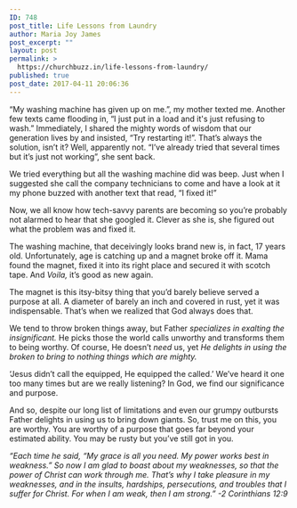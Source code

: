 ```yaml
---
ID: 748
post_title: Life Lessons from Laundry
author: Maria Joy James
post_excerpt: ""
layout: post
permalink: >
  https://churchbuzz.in/life-lessons-from-laundry/
published: true
post_date: 2017-04-11 20:06:36
---
```

“My washing machine has given up on me.”, my mother texted me. Another few texts came flooding in, “I just put in a load and it's just refusing to wash.” Immediately, I shared the mighty words of wisdom that our generation lives by and insisted, “Try restarting it!”. That’s always the solution, isn’t it? Well, apparently not. “I’ve already tried that several times but it’s just not working”, she sent back.

We tried everything but all the washing machine did was beep. Just when I suggested she call the company technicians to come and have a look at it my phone buzzed with another text that read, “I fixed it!”

Now, we all know how tech-savvy parents are becoming so you’re probably not alarmed to hear that she googled it. Clever as she is, she figured out what the problem was and fixed it.

The washing machine, that deceivingly looks brand new is, in fact, 17 years old. Unfortunately, age is catching up and a magnet broke off it. Mama found the magnet, fixed it into its right place and secured it with scotch tape. And <em>Voila, </em>it’s good as new again.

The magnet is this itsy-bitsy thing that you’d barely believe served a purpose at all. A diameter of barely an inch and covered in rust, yet it was indispensable. That’s when we realized that God always does that.

We tend to throw broken things away, but Father <em>specializes in exalting the insignificant.</em> He picks those the world calls unworthy and transforms them to being worthy. Of course, He doesn’t <em>need</em> us, yet <em>He delights in using the broken to bring to nothing things which are mighty. </em>

‘Jesus didn’t call the equipped, He equipped the called.’ We’ve heard it one too many times but are we really listening? In God, we find our significance and purpose.

And so, despite our long list of limitations and even our grumpy outbursts Father delights in using us to bring down giants. So, trust me on this, you are worthy. You are worthy of a purpose that goes far beyond your estimated ability. You may be rusty but you’ve still got in you.

<em>“Each time he said, “My grace is all you need. My power works best in weakness.” So now I am glad to boast about my weaknesses, so that the power of Christ can work through me. That’s why I take pleasure in my weaknesses, and in the insults, hardships, persecutions, and troubles that I suffer for Christ. For when I am weak, then I am strong.” -2 Corinthians 12:9</em>